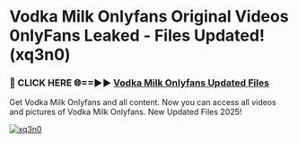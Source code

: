 # Vodka Milk Onlyfans Original Videos 0nlyFans Leaked - Files Updated! (xq3n0)

<h3>🔴 CLICK HERE 🌐==►► <a href="https://tinyurl.com/2jnfzry5" rel="nofollow">Vodka Milk Onlyfans Updated Files</a></h3>

Get Vodka Milk Onlyfans and all content. Now you can access all videos and pictures of Vodka Milk Onlyfans. New Updated Files 2025!

[![xq3n0](https://i.imgur.com/GyGTBgg.gif)](https://tinyurl.com/2jnfzry5)
